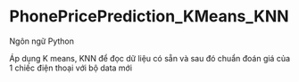 # PhonePricePrediction_KMeans_KNN

Ngôn ngữ Python

Áp dụng K means, KNN để đọc dữ liệu có sẵn và sau đó chuẩn đoán giá của 1 chiếc điện thoại với bộ data mới
